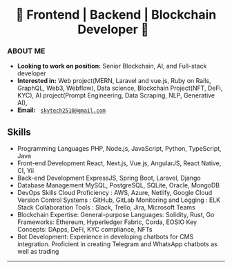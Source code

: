 <h1 align="center">
<div align="center">💫 Frontend | Backend | Blockchain Developer 💫 &nbsp;</div>
</h1>




<div>

### ABOUT ME

- **Looking to work on position:** Senior Blockchain, AI, and Full-stack developer
- **Interested in:** Web project(MERN, Laravel and vue.js, Ruby on Rails, GraphQL, Web3, Webflow), Data science, Blockchain Project(NFT, DeFi, KYC), AI project(Prompt Engineering, Data Scraping, NLP, Generative AI),
- **Email:** &nbsp; <a href="mailto:skytech2510@gmail.com" target="_blank">`skytech2510@gmail.com`</a>

## Skills

   - Programming Languages
         PHP, Node.js, JavaScript, Python, TypeScript, Java
   - Front-end Development
         React, Next.js, Vue.js, AngularJS, React Native, CI, Yii
   - Back-end Development
         ExpressJS, Spring Boot, Laravel, Django
   - Database Management
         MySQL, PostgreSQL, SQLite, Oracle, MongoDB
   - DevOps Skills
         Cloud Proficiency       : AWS, Azure, Netlify, Google Cloud
         Version Control Systems : GitHub, GitLab
         Monitoring and Logging  : ELK Stack
         Collaboration Tools     : Slack, Trello, Jira, Microsoft Teams
   - Blockchain Expertise:
         General-purpose Languages: Solidity, Rust, Go
         Frameworks: Ethereum, Hyperledger Fabric, Corda, EOSIO
         Key Concepts: DApps, DeFi, KYC compliance, NFTs
   - Bot Development:
         Experience in developing chatbots for CMS integration.
         Proficient in creating Telegram and WhatsApp chatbots as well as trading 
<hr>
</div>
</div>